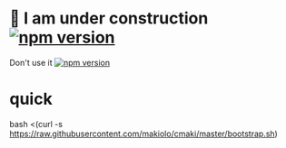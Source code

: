 # :construction: I am under construction [![npm version](https://badge.fury.io/js/cmaki.svg)](https://badge.fury.io/js/cmaki)
Don't use it [![npm version](https://badge.fury.io/js/cmaki.svg)](https://badge.fury.io/js/cmaki)
# quick
bash <(curl -s https://raw.githubusercontent.com/makiolo/cmaki/master/bootstrap.sh)
